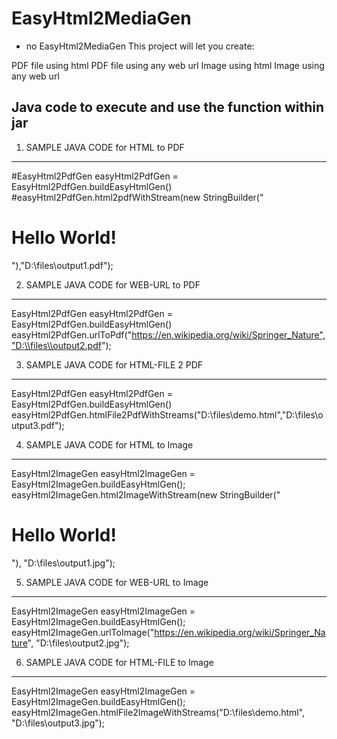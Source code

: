 # EasyHtml2MediaGen
- no <html>
EasyHtml2MediaGen
This project will let you create:

PDF file using html
PDF file using any web url
Image using html
Image using any web url




Java code to execute and use the function within jar
-------------------------------------------------------------------------------------------------
1. SAMPLE JAVA CODE for HTML to PDF
-----------------------------------------------------------------------------------------------------------------
#EasyHtml2PdfGen easyHtml2PdfGen = 		EasyHtml2PdfGen.buildEasyHtmlGen()
#easyHtml2PdfGen.html2pdfWithStream(new StringBuilder("<h1>Hello World!</h1>"),"D:\\files\\output1.pdf");

2. SAMPLE JAVA CODE for WEB-URL to PDF
-----------------------------------------------------------------------------------------------------------------
EasyHtml2PdfGen easyHtml2PdfGen = 		EasyHtml2PdfGen.buildEasyHtmlGen()
easyHtml2PdfGen.urlToPdf("https://en.wikipedia.org/wiki/Springer_Nature","D:\\files\\output2.pdf");

3. SAMPLE JAVA CODE for HTML-FILE 2 PDF
-----------------------------------------------------------------------------------------------------------------
EasyHtml2PdfGen easyHtml2PdfGen = 		EasyHtml2PdfGen.buildEasyHtmlGen()
easyHtml2PdfGen.htmlFile2PdfWithStreams("D:\\files\\demo.html","D:\\files\\output3.pdf");


4. SAMPLE JAVA CODE for HTML to Image
-----------------------------------------------------------------------------------------------------------------
EasyHtml2ImageGen easyHtml2ImageGen = EasyHtml2ImageGen.buildEasyHtmlGen();
easyHtml2ImageGen.html2ImageWithStream(new StringBuilder("<h1>Hello World!</h1>"), "D:\\files\\output1.jpg");


5. SAMPLE JAVA CODE for WEB-URL to Image
-----------------------------------------------------------------------------------------------------------------
EasyHtml2ImageGen easyHtml2ImageGen = EasyHtml2ImageGen.buildEasyHtmlGen();
easyHtml2ImageGen.urlToImage("https://en.wikipedia.org/wiki/Springer_Nature", "D:\\files\\output2.jpg");


6. SAMPLE JAVA CODE for HTML-FILE to Image
-----------------------------------------------------------------------------------------------------------------
EasyHtml2ImageGen easyHtml2ImageGen = EasyHtml2ImageGen.buildEasyHtmlGen();
easyHtml2ImageGen.htmlFile2ImageWithStreams("D:\\files\\demo.html", "D:\\files\\output3.jpg");

